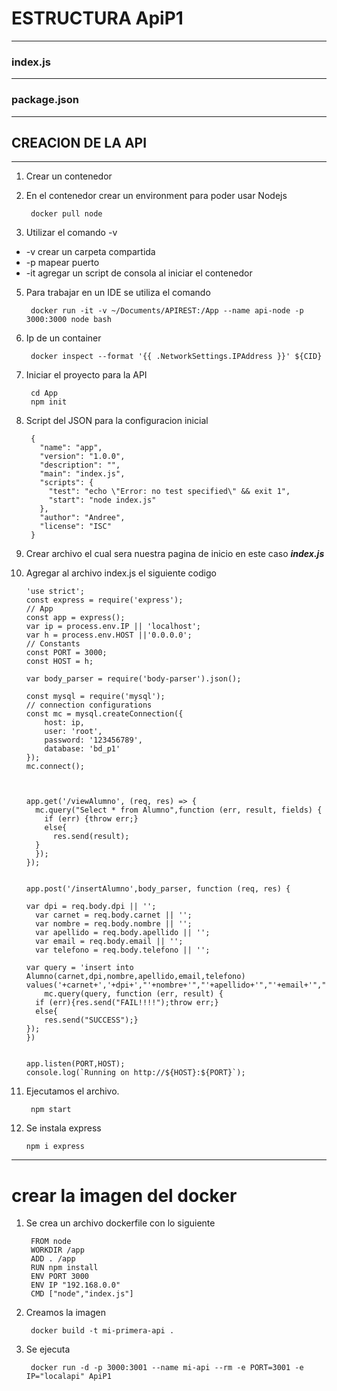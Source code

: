 # ESTRUCTURA ApiP1

---

### index.js 

---

### package.json

---

## CREACION DE LA API
---
1. Crear un contenedor
2. En el contenedor crear un environment para poder usar Nodejs

        docker pull node

3. Utilizar el comando -v

* -v crear un carpeta compartida
* -p mapear puerto
* -it agregar un script de consola al iniciar el contenedor

5. Para trabajar en un IDE se utiliza el comando

        docker run -it -v ~/Documents/APIREST:/App --name api-node -p 3000:3000 node bash

6. Ip de un container

        docker inspect --format '{{ .NetworkSettings.IPAddress }}' ${CID}

7. Iniciar el proyecto para la API

        cd App
        npm init

8. Script del JSON para la configuracion inicial

        {
          "name": "app",
          "version": "1.0.0",
          "description": "",
          "main": "index.js",
          "scripts": {
            "test": "echo \"Error: no test specified\" && exit 1",
            "start": "node index.js"
          },
          "author": "Andree",
          "license": "ISC"
        }

9. Crear archivo el cual sera nuestra pagina de inicio en este caso **_index.js_**

10. Agregar al archivo index.js el siguiente codigo

        'use strict';
        const express = require('express');
        // App
        const app = express();
        var ip = process.env.IP || 'localhost';
        var h = process.env.HOST ||'0.0.0.0';
        // Constants
        const PORT = 3000;
        const HOST = h;

        var body_parser = require('body-parser').json();

        const mysql = require('mysql');
        // connection configurations
        const mc = mysql.createConnection({
            host: ip,
            user: 'root',
            password: '123456789',
            database: 'bd_p1'
        });
        mc.connect();



        app.get('/viewAlumno', (req, res) => {
          mc.query("Select * from Alumno",function (err, result, fields) {
            if (err) {throw err;}
            else{
              res.send(result);	
          }
          });
        });


        app.post('/insertAlumno',body_parser, function (req, res) {

        var dpi = req.body.dpi || '';
          var carnet = req.body.carnet || '';
          var nombre = req.body.nombre || '';
          var apellido = req.body.apellido || '';
          var email = req.body.email || '';
          var telefono = req.body.telefono || ''; 

        var query = 'insert into Alumno(carnet,dpi,nombre,apellido,email,telefono) values('+carnet+','+dpi+',"'+nombre+'","'+apellido+'","'+email+'","'+telefono+'");'
            mc.query(query, function (err, result) {
          if (err){res.send("FAIL!!!!");throw err;}
          else{
            res.send("SUCCESS");}
        });
        })


        app.listen(PORT,HOST);
        console.log(`Running on http://${HOST}:${PORT}`);

11. Ejecutamos el archivo.

         npm start

12. Se instala express

        npm i express 
--- 

# crear la imagen del docker

1. Se crea un archivo dockerfile con lo siguiente

        FROM node
        WORKDIR /app
        ADD . /app
        RUN npm install
        ENV PORT 3000
        ENV IP "192.168.0.0"
        CMD ["node","index.js"]

2. Creamos la imagen

        docker build -t mi-primera-api .

3. Se ejecuta

        docker run -d -p 3000:3001 --name mi-api --rm -e PORT=3001 -e IP="localapi" ApiP1

